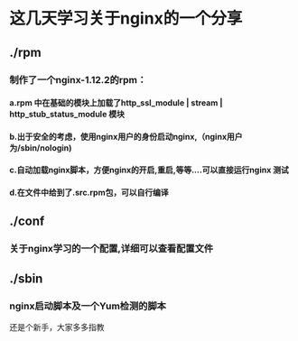 # 这几天学习关于nginx的一个分享

## ./rpm  
### 制作了一个nginx-1.12.2的rpm：
  #### a.rpm 中在基础的模块上加载了http_ssl_module | stream | http_stub_status_module 模块
  #### b.出于安全的考虑，使用nginx用户的身份启动nginx,（nginx用户为/sbin/nologin)
  #### c.自动加载nginx脚本，方便nginx的开启,重启,等等....可以直接运行nginx 测试
  #### d.在文件中给到了.src.rpm包，可以自行编译
## ./conf
### 关于nginx学习的一个配置,详细可以查看配置文件
## ./sbin
### nginx启动脚本及一个Yum检测的脚本

还是个新手，大家多多指教
